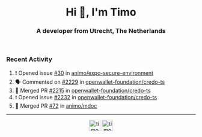 <h1 align="center">Hi 👋, I'm Timo</h1>
<h3 align="center">A developer from Utrecht, The Netherlands</h3>
<br/>
<!-- https://github.com/rahuldkjain/github-profile-readme-generator --!>

<!--  <p align="left"><img src="https://github-readme-stats.vercel.app/api?username=timoglastra&show_icons=true&count_private=true&" alt="timoglastra" /></p> --!>

<!--
Github language stats
<p align="left"><img src="https://github-readme-stats.vercel.app/api/top-langs/?username=timoglastra&layout=compact" alt="timoglastra" /><p>
-->

<!-- Codestats language stats -->
<!-- <p align="left"><img src="https://codestats-readme.vercel.app/api/top-langs/?username=timoglastra&layout=compact&language_count=12" alt="timoglastra" /><p>    --!>
  
<h3>Recent Activity</h3>

<!--START_SECTION:activity-->
1. ❗ Opened issue [#30](https://github.com/animo/expo-secure-environment/issues/30) in [animo/expo-secure-environment](https://github.com/animo/expo-secure-environment)
2. 🗣 Commented on [#2229](https://github.com/openwallet-foundation/credo-ts/pull/2229#issuecomment-2743975145) in [openwallet-foundation/credo-ts](https://github.com/openwallet-foundation/credo-ts)
3. 🎉 Merged PR [#2215](https://github.com/openwallet-foundation/credo-ts/pull/2215) in [openwallet-foundation/credo-ts](https://github.com/openwallet-foundation/credo-ts)
4. ❗ Opened issue [#2232](https://github.com/openwallet-foundation/credo-ts/issues/2232) in [openwallet-foundation/credo-ts](https://github.com/openwallet-foundation/credo-ts)
5. 🎉 Merged PR [#72](https://github.com/animo/mdoc/pull/72) in [animo/mdoc](https://github.com/animo/mdoc)
<!--END_SECTION:activity-->

---

<p align="center">
<a href="https://twitter.com/timoglastra" target="blank"><img align="center" src="https://cdn.jsdelivr.net/npm/simple-icons@3.0.1/icons/twitter.svg" alt="timoglastra" height="30" width="30" /></a>
<a href="https://linkedin.com/in/timoglastra" target="blank"><img align="center" src="https://cdn.jsdelivr.net/npm/simple-icons@3.0.1/icons/linkedin.svg" alt="timoglastra" height="30" width="30" /></a>
</p>




